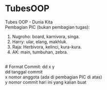 # TubesOOP
Tubes OOP - Dunia Kita<br/>
Pembagian PIC (bukan pembagian tugas):<br/>
1. Nugroho: board, karnivora, singa.<br/>
2. Harry: ular, elang, makhluk.<br/>
3. Raja: Herbivora, kelinci, kura-kura.<br/>
4. AK: main, tumbuhan, zebra.<br/>
<br/>
# Format Commit:
dd x y<br/>
dd tanggal commit<br/>
x nomor anggota (ada di pembagian PIC di atas)<br/>
y nomor commit hari ini yang kalian buat<br/>
